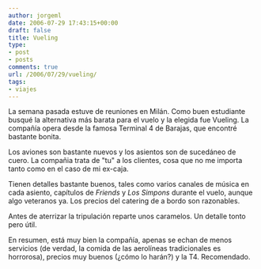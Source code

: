 ```yaml
---
author: jorgeml
date: 2006-07-29 17:43:15+00:00
draft: false
title: Vueling
type: 
- post
- posts
comments: true
url: /2006/07/29/vueling/
tags:
- viajes
---
```


La semana pasada estuve de reuniones en Milán. Como buen estudiante busqué la alternativa más barata para el vuelo y la elegida fue Vueling. La compañía opera desde la famosa Terminal 4 de Barajas, que encontré bastante bonita.

Los aviones son bastante nuevos y los asientos son de sucedáneo de cuero. La compañia trata de "tu" a los clientes, cosa que no me importa tanto como en el caso de mi ex-caja.

Tienen detalles bastante buenos, tales como varios canales de música en cada asiento, capítulos de _Friends_ y _Los Simpons_ durante el vuelo, aunque algo veteranos ya. Los precios del catering de a bordo son razonables.

Antes de aterrizar la tripulación reparte unos caramelos. Un detalle tonto pero útil.

En resumen, está muy bien la compañía, apenas se echan de menos servicios (de verdad, la comida de las aerolíneas tradicionales es horrorosa), precios muy buenos (¿cómo lo harán?) y la T4. Recomendado.
